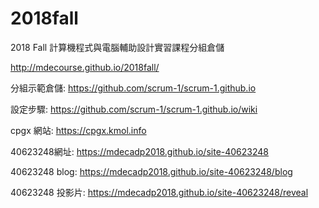 # 2018fall
2018 Fall 計算機程式與電腦輔助設計實習課程分組倉儲

http://mdecourse.github.io/2018fall/

分組示範倉儲: https://github.com/scrum-1/scrum-1.github.io

設定步驟: https://github.com/scrum-1/scrum-1.github.io/wiki

cpgx 網站: https://cpgx.kmol.info

40623248網址: https://mdecadp2018.github.io/site-40623248

40623248 blog: https://mdecadp2018.github.io/site-40623248/blog

40623248 投影片: https://mdecadp2018.github.io/site-40623248/reveal